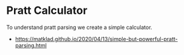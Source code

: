 # Pratt Calculator

To understand pratt parsing we create a simple calculator.
- https://matklad.github.io/2020/04/13/simple-but-powerful-pratt-parsing.html
